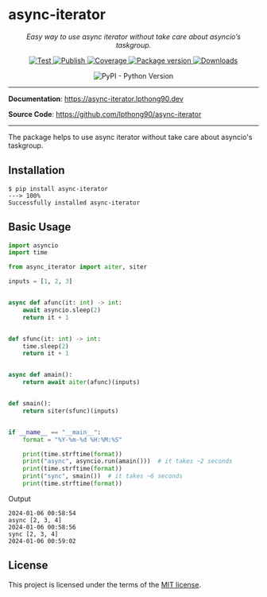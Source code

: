 # async-iterator

<p align="center">
    <em>Easy way to use async iterator without take care about asyncio’s taskgroup.</em>
</p>

<p align="center">
    <a href="https://github.com/lpthong90/async-iterator/actions?query=workflow%3ATest" target="_blank">
        <img src="https://github.com/lpthong90/async-iterator/workflows/Test/badge.svg" alt="Test">
    </a>
    <a href="https://github.com/lpthong90/async-iterator/actions?query=workflow%3APublish" target="_blank">
        <img src="https://github.com/lpthong90/async-iterator/workflows/Publish/badge.svg" alt="Publish">
    </a>
    <a href="https://coverage-badge.samuelcolvin.workers.dev/redirect/lpthong90/async-iterator" target="_blank">
        <img src="https://coverage-badge.samuelcolvin.workers.dev/lpthong90/async-iterator.svg" alt="Coverage">
    <a href="https://pypi.org/project/async-iterator" target="_blank">
        <img src="https://img.shields.io/pypi/v/async-iterator?color=%2334D058&label=pypi%20package" alt="Package version">
    </a>
    <a href="https://pypi.org/project/async-iterator" target="_blank">
        <img alt="Downloads" src="https://img.shields.io/pypi/dm/async-iterator?color=%2334D058" />
    </a>
</p>
<p align="center">
    <img alt="PyPI - Python Version" src="https://img.shields.io/pypi/pyversions/async-iterator">
</p>


---

**Documentation**: <a href="https://async-iterator.lpthong90.dev" target="_blank">https://async-iterator.lpthong90.dev</a>

**Source  Code**: <a href="https://github.com/lpthong90/async-iterator" target="_blank">https://github.com/lpthong90/async-iterator</a>

---

The package helps to use async iterator without take care about asyncio's taskgroup.

## Installation
<div class="termy">

```console
$ pip install async-iterator
---> 100%
Successfully installed async-iterator
```

</div>

## Basic Usage

```Python
import asyncio
import time

from async_iterator import aiter, siter

inputs = [1, 2, 3]


async def afunc(it: int) -> int:
    await asyncio.sleep(2)
    return it + 1


def sfunc(it: int) -> int:
    time.sleep(2)
    return it + 1


async def amain():
    return await aiter(afunc)(inputs)


def smain():
    return siter(sfunc)(inputs)


if __name__ == "__main__":
    format = "%Y-%m-%d %H:%M:%S"

    print(time.strftime(format))
    print("async", asyncio.run(amain()))  # it takes ~2 seconds
    print(time.strftime(format))
    print("sync", smain())  # it takes ~6 seconds
    print(time.strftime(format))

```

Output
```
2024-01-06 00:58:54
async [2, 3, 4]
2024-01-06 00:58:56
sync [2, 3, 4]
2024-01-06 00:59:02
```






## License

This project is licensed under the terms of the [MIT license](https://github.com/lpthong90/async-iterator/blob/main/LICENSE).